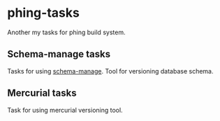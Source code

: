 phing-tasks
===========

Another my tasks for phing build system.


## Schema-manage tasks ##
Tasks for using [schema-manage](http://taco-beru.name/schema-manage). Tool for versioning database schema.



## Mercurial tasks ##
Task for using mercurial versioning tool.
